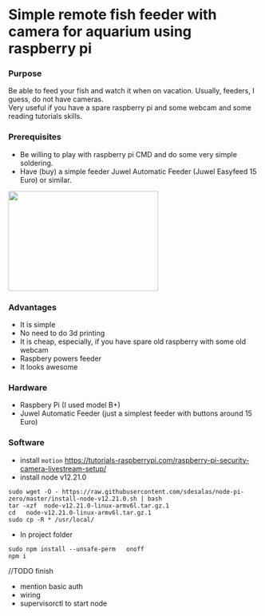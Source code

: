 # Simple remote fish feeder with camera for aquarium using raspberry pi

### Purpose
Be able to feed your fish and watch it when on vacation. Usually, feeders, I guess, do not have cameras.  
Very useful if you have a spare raspberry pi and some webcam and some reading tutorials skills.   

### Prerequisites

- Be willing to play with raspberry pi CMD and do some very simple soldering.
- Have (buy) a simple feeder Juwel Automatic Feeder (Juwel Easyfeed 15 Euro) or similar. 



<img src="https://images-na.ssl-images-amazon.com/images/I/61xPupca0OL._AC_SL1270_.jpg" data-canonical-src="https://images-na.ssl-images-amazon.com/images/I/61xPupca0OL._AC_SL1270_.jpg" width="300" height="200" />



### Advantages

- It is simple  
- No need to do 3d printing  
- It is cheap, especially, if you have spare old raspberry with some old webcam
- Raspbery powers feeder 
- It looks awesome 

### Hardware 
- Raspbery Pi (I used model B+)
- Juwel Automatic Feeder (just a simplest feeder with buttons around 15 Euro)


### Software 
- install `motion` https://tutorials-raspberrypi.com/raspberry-pi-security-camera-livestream-setup/
- install node v12.21.0

```
sudo wget -O - https://raw.githubusercontent.com/sdesalas/node-pi-zero/master/install-node-v12.21.0.sh | bash
tar -xzf  node-v12.21.0-linux-armv6l.tar.gz.1
cd   node-v12.21.0-linux-armv6l.tar.gz.1
sudo cp -R * /usr/local/

```

- In project folder

```
sudo npm install --unsafe-perm   onoff
npm i
```

//TODO finish
- mention basic auth   
- wiring   
- supervisorctl to start node  





